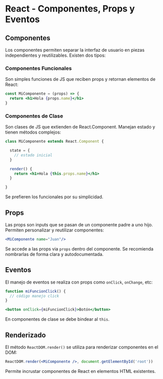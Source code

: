 # React - Componentes, Props y Eventos

## Componentes

Los componentes permiten separar la interfaz de usuario en piezas independientes y reutilizables. Existen dos tipos:

### Componentes Funcionales

Son simples funciones de JS que reciben props y retornan elementos de React:

```jsx
const MiComponente = (props) => {
  return <h1>Hola {props.name}</h1>
}
```

### Componentes de Clase

Son clases de JS que extienden de React.Component. Manejan estado y tienen métodos complejos: 

```jsx
class MiComponente extends React.Component {

  state = {
    // estado inicial
  }

  render() {
    return <h1>Hola {this.props.name}</h1>
  }

}
```

Se prefieren los funcionales por su simplicidad.

## Props

Las props son inputs que se pasan de un componente padre a uno hijo. Permiten personalizar y reutilizar componentes:

```jsx
<MiComponente name="Juan"/>
```

Se accede a las props via `props` dentro del componente. Se recomienda nombrarlas de forma clara y autodocumentada.

## Eventos 

El manejo de eventos se realiza con props como `onClick`, `onChange`, etc:

```jsx
function miFuncionClick() {
  // código manejo click 
}

<button onClick={miFuncionClick}>Botón</button>
```

En componentes de clase se debe bindear al `this`.

## Renderizado

El método `ReactDOM.render()` se utiliza para renderizar componentes en el DOM:

```jsx
ReactDOM.render(<MiComponente />, document.getElementById('root'))  
```

Permite incrustar componentes de React en elementos HTML existentes.

